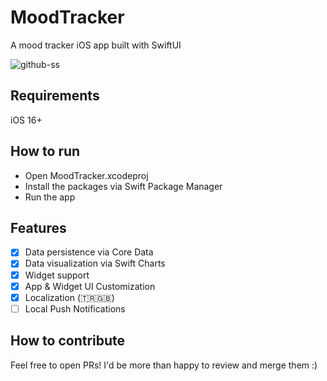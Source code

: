 # MoodTracker
A mood tracker iOS app built with SwiftUI

![github-ss](https://github.com/mustafacobann/MoodTracker/assets/22526834/0c93b12d-e23d-466a-9b52-157a29358c45)

## Requirements  
iOS 16+

## How to run  
* Open MoodTracker.xcodeproj
* Install the packages via Swift Package Manager
* Run the app

## Features
- [x] Data persistence via Core Data
- [x] Data visualization via Swift Charts 
- [x] Widget support
- [x] App & Widget UI Customization
- [x] Localization (🇹🇷🇬🇧)
- [ ] Local Push Notifications

## How to contribute
Feel free to open PRs! I'd be more than happy to review and merge them :) 
